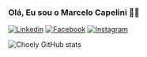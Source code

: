 ### Olá, Eu sou o Marcelo Capelini 🙋‍♂️

[![Linkedin](https://img.shields.io/badge/LinkedIn-0077B5?style=for-the-badge&logo=linkedin&logoColor=white)](https://www.linkedin.com/in/marcelo-capelini-9518a4264/)
[![Facebook](https://img.shields.io/badge/Facebook-1877F2?style=for-the-badge&logo=facebook&logoColor=white)](https://www.facebook.com/marcelohenrique.capelini)
[![Instagram](https://img.shields.io/badge/Instagram-E4405F?style=for-the-badge&logo=instagram&logoColor=white)](https://www.instagram.com/mrxlhc/)

![Choely GitHub stats](https://github-readme-stats.vercel.app/api?username=ChoeIy&show_icons=true&theme=dracula)
